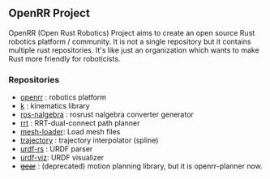 ## OpenRR Project

OpenRR (Open Rust Robotics) Project aims to create an open source Rust robotics platform / community.
It is not a single repository but it contains multiple rust repositories.
It's like just an organization which wants to make Rust more friendly for roboticists.

### Repositories

* [openrr](https://github.com/openrr/openrr) : robotics platform
* [k](https://github.com/openrr/k) : kinematics library
* [ros-nalgebra](https://github.com/openrr/ros-nalgebra) : rosrust nalgebra converter generator
* [rrt](https://github.com/openrr/rrt) : RRT-dual-connect path planner
* [mesh-loader](https://github.com/openrr/mesh-loader): Load mesh files
* [trajectory](https://github.com/openrr/trajectory) : trajectory interpolator (spline)
* [urdf-rs](https://github.com/openrr/urdf-rs) : URDF parser
* [urdf-viz](https://github.com/openrr/urdf-viz): URDF visualizer
* ~~[gear](https://github.com/openrr/gear)~~ : (deprecated) motion planning library, but it is openrr-planner now.
